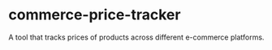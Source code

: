# commerce-price-tracker
A tool that tracks prices of products across different e-commerce platforms.
